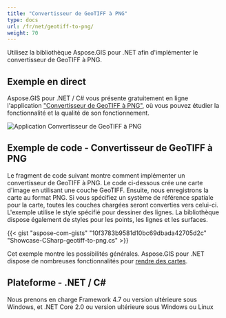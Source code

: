 ```yaml
---
title: "Convertisseur de GeoTIFF à PNG"
type: docs
url: /fr/net/geotiff-to-png/
weight: 70
---
```


Utilisez la bibliothèque Aspose.GIS pour .NET afin d'implémenter le convertisseur de GeoTIFF à PNG.

## **Exemple en direct**

Aspose.GIS pour .NET / C# vous présente gratuitement en ligne l'application ["Convertisseur de GeoTIFF à PNG"](https://products.aspose.app/gis/viewer/geotiff-to-png), où vous pouvez étudier la fonctionnalité et la qualité de son fonctionnement.

![Application Convertisseur de GeoTIFF à PNG](viewer.png)

## **Exemple de code - Convertisseur de GeoTIFF à PNG**

Le fragment de code suivant montre comment implémenter un convertisseur de GeoTIFF à PNG. Le code ci-dessous crée une carte d'image en utilisant une couche GeoTIFF. Ensuite, nous enregistrons la carte au format PNG. Si vous spécifiez un système de référence spatiale pour la carte, toutes les couches chargées seront converties vers celui-ci.
L'exemple utilise le style spécifié pour dessiner des lignes. La bibliothèque dispose également de styles pour les points, les lignes et les surfaces.

{{< gist "aspose-com-gists" "10f3783b9581d10bc69dbada42705d2c" "Showcase-CSharp-geotiff-to-png.cs" >}}

Cet exemple montre les possibilités générales. Aspose.GIS pour .NET dispose de nombreuses fonctionnalités pour [rendre des cartes](https://docs.aspose.com/gis/net/map-rendering/).

## **Plateforme - .NET / C#**

Nous prenons en charge Framework 4.7 ou version ultérieure sous Windows, et .NET Core 2.0 ou version ultérieure sous Windows ou Linux
